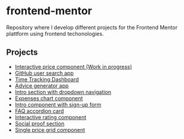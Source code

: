 # frontend-mentor

Repository where I develop different projects for the Frontend Mentor plattform using frontend techonologies.

<!-- 
- [Skilled e-learning landing Page](https://www.frontendmentor.io/challenges/skilled-elearning-landing-page-S1ObDrZ8q)
- [Tip calculator](https://www.frontendmentor.io/challenges/tip-calculator-app-ugJNGbJUX)
- [Single-page design portfolio](https://www.frontendmentor.io/challenges/singlepage-design-portfolio-2MMhyhfKVo)
- [Crowdfunding product page](https://www.frontendmentor.io/challenges/crowdfunding-product-page-7uvcZe7ZR)
- [Officelite coming soon site](https://www.frontendmentor.io/challenges/officelite-coming-soon-site-M4DIPNz8g)
-->

## Projects
  - [Interactive price component (Work in progress)](https://www.frontendmentor.io/challenges/interactive-pricing-component-t0m8PIyY8)
  - [GitHub user search app](https://alexcumplido.github.io/frontend-mentor/github-user-api/)
  - [Time Tracking Dashboard](https://alexcumplido.github.io/frontend-mentor/time-dashboard/) 
  - [Advice generator app](https://alexcumplido.github.io/frontend-mentor/adviceAPI-generator)
  - [Intro section with dropdown navigation](https://alexcumplido.github.io/frontend-mentor/dropdown-navigation)
  - [Expenses chart component](https://alexcumplido.github.io/frontend-mentor/bar-chart)
  - [Intro component with sign-up form](https://alexcumplido.github.io/frontend-mentor/form-validation)
  - [FAQ accordion card](https://alexcumplido.github.io/frontend-mentor/faq-accordion)
  - [Interactive rating component](https://alexcumplido.github.io/frontend-mentor/rating-modal)
  - [Social proof section](https://alexcumplido.github.io/frontend-mentor/grid-section)
  - [Single price grid component](https://alexcumplido.github.io/frontend-mentor/card-component)